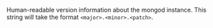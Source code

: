 Human-readable version information about the mongod instance. This
string will take the format `<major>.<minor>.<patch>`.
